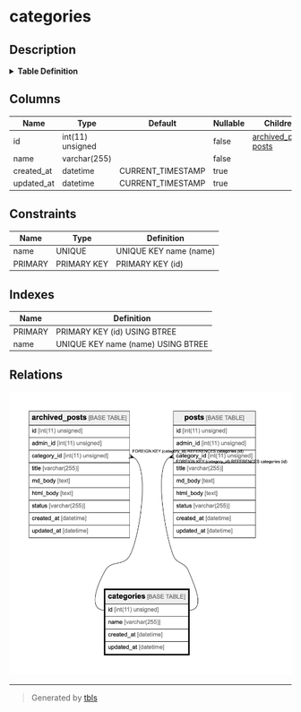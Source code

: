 # categories

## Description

<details>
<summary><strong>Table Definition</strong></summary>

```sql
CREATE TABLE `categories` (
  `id` int(11) unsigned NOT NULL AUTO_INCREMENT,
  `name` varchar(255) NOT NULL,
  `created_at` datetime DEFAULT CURRENT_TIMESTAMP ON UPDATE CURRENT_TIMESTAMP,
  `updated_at` datetime DEFAULT CURRENT_TIMESTAMP ON UPDATE CURRENT_TIMESTAMP,
  PRIMARY KEY (`id`),
  UNIQUE KEY `name` (`name`)
) ENGINE=InnoDB AUTO_INCREMENT=1048566 DEFAULT CHARSET=utf8
```

</details>

## Columns

| Name       | Type             | Default           | Nullable | Children                                              | Parents | Comment |
| ---------- | ---------------- | ----------------- | -------- | ----------------------------------------------------- | ------- | ------- |
| id         | int(11) unsigned |                   | false    | [archived_posts](archived_posts.md) [posts](posts.md) |         |         |
| name       | varchar(255)     |                   | false    |                                                       |         |         |
| created_at | datetime         | CURRENT_TIMESTAMP | true     |                                                       |         |         |
| updated_at | datetime         | CURRENT_TIMESTAMP | true     |                                                       |         |         |

## Constraints

| Name    | Type        | Definition             |
| ------- | ----------- | ---------------------- |
| name    | UNIQUE      | UNIQUE KEY name (name) |
| PRIMARY | PRIMARY KEY | PRIMARY KEY (id)       |

## Indexes

| Name    | Definition                         |
| ------- | ---------------------------------- |
| PRIMARY | PRIMARY KEY (id) USING BTREE       |
| name    | UNIQUE KEY name (name) USING BTREE |

## Relations

![er](categories.png)

---

> Generated by [tbls](https://github.com/k1LoW/tbls)
